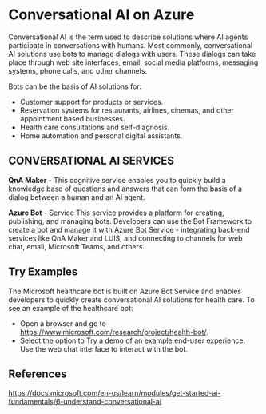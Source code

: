 # Conversational AI on Azure

Conversational AI is the term used to describe solutions where AI agents participate in conversations with humans. Most commonly, conversational AI solutions use bots to manage dialogs with users. These dialogs can take place through web site interfaces, email, social media platforms, messaging systems, phone calls, and other channels.

Bots can be the basis of AI solutions for:

-  Customer support for products or services.
- Reservation systems for restaurants, airlines, cinemas, and other appointment based businesses.
- Health care consultations and self-diagnosis.
- Home automation and personal digital assistants.

## CONVERSATIONAL AI SERVICES

**QnA Maker** -	This cognitive service enables you to quickly build a knowledge base of questions and answers that can form the basis of a dialog between a human and an AI agent.

**Azure Bot** - Service	This service provides a platform for creating, publishing, and managing bots. Developers can use the Bot Framework to create a bot and manage it with Azure Bot Service - integrating back-end services like QnA Maker and LUIS, and connecting to channels for web chat, email, Microsoft Teams, and others.

## Try Examples

The Microsoft healthcare bot is built on Azure Bot Service and enables developers to quickly create conversational AI solutions for health care. To see an example of the healthcare bot:

- Open a browser and go to https://www.microsoft.com/research/project/health-bot/.
- Select the option to Try a demo of an example end-user experience.
Use the web chat interface to interact with the bot.


## References

https://docs.microsoft.com/en-us/learn/modules/get-started-ai-fundamentals/6-understand-conversational-ai